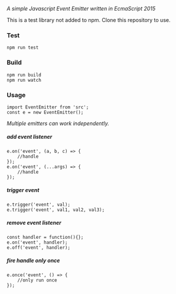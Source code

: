 *A simple Javascript Event Emitter written in EcmaScript 2015*


This is a test library not added to npm. Clone this repository to use.


### Test

    npm run test
    
### Build

    npm run build
    npm run watch

### Usage

    import EventEmitter from 'src';
    const e = new EventEmitter();

*Multiple emitters can work independently.*

##### add event listener

    e.on('event', (a, b, c) => {
        //handle
    });
    e.on('event', (...args) => {
        //handle
    });

##### trigger event

    e.trigger('event', val);
    e.trigger('event', val1, val2, val3);

##### remove event listener

    const handler = function(){};
    e.on('event', handler);
    e.off('event', handler);

##### fire handle only once

    e.once('event', () => {
        //only run once
    });

